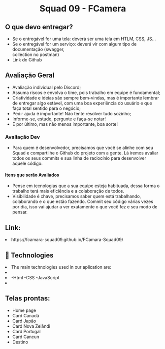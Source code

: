 <h1 align="center">
  Squad 09 - FCamera
</h1>
<h2>O que devo entregar?</h2>
<ul>
<li>Se o entregável for uma tela: deverá ser uma
tela em HTLM, CSS, JS... </li>
<li>Se o entregável for um serviço: deverá vir com
algum tipo de documentação (swagger,</li>
collection no postman)
<li>Link do Github</li>
</ul>

 <h2> Avaliação Geral</h2>
<ul>
<li>Avaliação individual pelo Discord;</li>
<li>Assuma riscos e envolva o time, pois trabalho em equipe é fundamental;</li>
<li>Criatividade e ideias são sempre bem-vindas, mas é importante lembrar de entregar algo estável, com uma boa experiência do usuário e que faça total sentido para o negócio;</li>
<li>Pedir ajuda é importante! Não tente resolver tudo sozinho;</li>
<li>Informe-se, estude, pergunte e faça-se notar!</li>
<li>E por último, mas não menos importante, boa sorte!</li>
</ul>

<h3> Avaliação Dev</h3>
<ul>
<li>Para quem é desenvolvedor, precisamos que você se alinhe com seu Squad e compartilhe o Github do projeto com a gente. Lá iremos avaliar todos os seus commits e sua linha de raciocínio para desenvolver aquele código.</li>
</ul>

<h4>Itens que serão Avaliados</h4>
<ul>
<li>Pense em tecnologias que a sua equipe esteja habituada, dessa forma o trabalho terá mais eficiência e a colaboração de todos.</li>
<li>Visibilidade é chave, precisamos saber quem está trabalhando, colaborando e o que estão fazendo. Commit seu código várias vezes por dia, isso vai ajudar a ver exatamente o que você fez e seu modo de pensar.</li>
</ul>

<h2>Link:</h2>
<li> https://fcamara-squad09.github.io/FCamara-Squad09/ </li>

<h2>🚀 Technologies </h2>
<li>The main technologies used in our aplication are:<li>
<li>-Html -CSS -JavaScript<li>

<h2>Telas prontas:</h2>
<ul>
<li>Home page</li>
<li>Card Canadá</li>
<li>Card Japão</li>
<li>Card Nova Zelândi</li>
<li>Card Portugal</li>
<li>Card Cancun</li>
<li>Destino</li>
</ul>